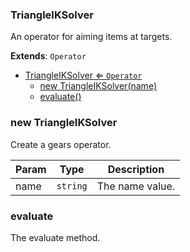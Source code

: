 <a name="TriangleIKSolver"></a>

### TriangleIKSolver 
An operator for aiming items at targets.


**Extends**: <code>Operator</code>  

* [TriangleIKSolver ⇐ <code>Operator</code>](#TriangleIKSolver)
    * [new TriangleIKSolver(name)](#new-TriangleIKSolver)
    * [evaluate()](#evaluate)

<a name="new_TriangleIKSolver_new"></a>

### new TriangleIKSolver
Create a gears operator.


| Param | Type | Description |
| --- | --- | --- |
| name | <code>string</code> | The name value. |

<a name="TriangleIKSolver+evaluate"></a>

### evaluate
The evaluate method.


